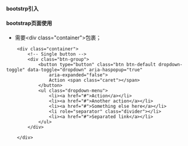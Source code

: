 <!--
 * @Descripttion: 
 * @version: 
 * @Author: 唐帆
 * @Date: 2020-04-08 10:07:29
 * @LastEditors: 唐帆
 * @LastEditTime: 2020-04-08 10:27:54
 -->
 
 #### bootstrp引入
<link rel="stylesheet" href="css/bootstrap.min.css">
<script src="../jquery.js"></script>
<script src="js/bootstrap.min.js"></script>

#### bootstrap页面使用
- 需要\<div class="container">包裹；
```
    <div class="container">
        <!-- Single button -->
        <div class="btn-group">
            <button type="button" class="btn btn-default dropdown-toggle" data-toggle="dropdown" aria-haspopup="true"
                aria-expanded="false">
                Action <span class="caret"></span>
            </button>
            <ul class="dropdown-menu">
                <li><a href="#">Action</a></li>
                <li><a href="#">Another action</a></li>
                <li><a href="#">Something else here</a></li>
                <li role="separator" class="divider"></li>
                <li><a href="#">Separated link</a></li>
            </ul>
        </div>
        
    </div>
```